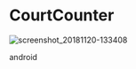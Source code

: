 # CourtCounter
![screenshot_20181120-133408](https://user-images.githubusercontent.com/39487731/49111306-677d0f00-f298-11e8-8fa7-ecd3ecb4939b.png)
  
  android 
